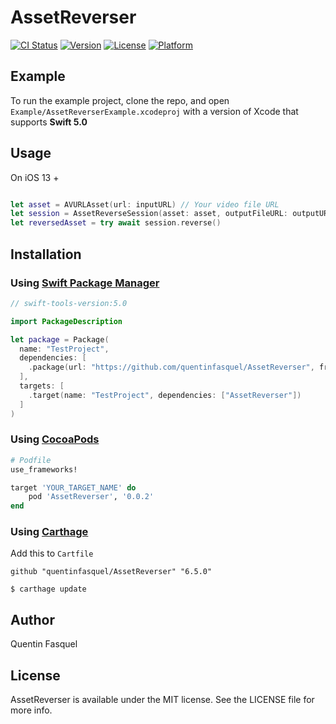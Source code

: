 # AssetReverser

[![CI Status](http://img.shields.io/travis/quentinfasquel/AssetReverser.svg?style=flat)](https://travis-ci.org/quentinfasquel/AssetReverser)
[![Version](https://img.shields.io/cocoapods/v/AssetReverser.svg?style=flat)](http://cocoapods.org/pods/AssetReverser)
[![License](https://img.shields.io/cocoapods/l/AssetReverser.svg?style=flat)](http://cocoapods.org/pods/AssetReverser)
[![Platform](https://img.shields.io/cocoapods/p/AssetReverser.svg?style=flat)](http://cocoapods.org/pods/AssetReverser)

## Example

To run the example project, clone the repo, and open `Example/AssetReverserExample.xcodeproj` with a version of Xcode that supports **Swift 5.0**

## Usage

On iOS 13 +

```swift

let asset = AVURLAsset(url: inputURL) // Your video file URL
let session = AssetReverseSession(asset: asset, outputFileURL: outputURL)
let reversedAsset = try await session.reverse()
```

## Installation

### Using [Swift Package Manager](https://www.swift.org/package-manager/)

```swift
// swift-tools-version:5.0

import PackageDescription

let package = Package(
  name: "TestProject",
  dependencies: [
    .package(url: "https://github.com/quentinfasquel/AssetReverser", from: "0.0.2")
  ],
  targets: [
    .target(name: "TestProject", dependencies: ["AssetReverser"])
  ]
)
```

### Using [CocoaPods](http://cocoapods.org)

```ruby
# Podfile
use_frameworks!

target 'YOUR_TARGET_NAME' do
    pod 'AssetReverser', '0.0.2'
end
```

### Using [Carthage](https://github.com/Carthage/Carthage)
Add this to `Cartfile`

```
github "quentinfasquel/AssetReverser" "6.5.0"
```

```
$ carthage update
```

## Author

Quentin Fasquel

## License

AssetReverser is available under the MIT license. See the LICENSE file for more info.
